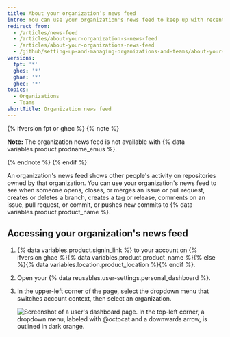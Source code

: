 ```yaml
---
title: About your organization’s news feed
intro: You can use your organization's news feed to keep up with recent activity on repositories owned by that organization.
redirect_from:
  - /articles/news-feed
  - /articles/about-your-organization-s-news-feed
  - /articles/about-your-organizations-news-feed
  - /github/setting-up-and-managing-organizations-and-teams/about-your-organizations-news-feed
versions:
  fpt: '*'
  ghes: '*'
  ghae: '*'
  ghec: '*'
topics:
  - Organizations
  - Teams
shortTitle: Organization news feed
---
```



{% ifversion fpt or ghec %}
{% note %}

**Note:** The organization news feed is not available with {% data variables.product.prodname_emus %}.

{% endnote %}
{% endif %}

An organization's news feed shows other people's activity on repositories owned by that organization. You can use your organization's news feed to see when someone opens, closes, or merges an issue or pull request, creates or deletes a branch, creates a tag or release, comments on an issue, pull request, or commit, or pushes new commits to {% data variables.product.product_name %}.

## Accessing your organization's news feed

1. {% data variables.product.signin_link %} to your account on {% ifversion ghae %}{% data variables.product.product_name %}{% else %}{% data variables.location.product_location %}{% endif %}.
1. Open your {% data reusables.user-settings.personal_dashboard %}.
1. In the upper-left corner of the page, select the dropdown menu that switches account context, then select an organization.

   ![Screenshot of a user's dashboard page. In the top-left corner, a dropdown menu, labeled with @octocat and a downwards arrow, is outlined in dark orange.](/assets/images/help/organizations/account_context_switcher.png)
